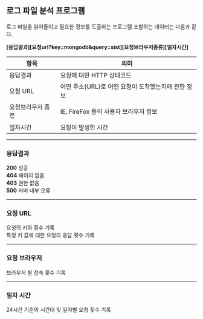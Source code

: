 ## 로그 파일 분석 프로그램

로그 파일을 읽어들이고 필요한 정보를 도출하는 프로그램
포함하는 데이터는 다음과 같다.

**[응답결과][요청url?key=mongodb&query=sist][요청브라우저종류][일자시간]**

| 항목        | 의미                              |
|-----------|---------------------------------|
| 응답결과      | 요청에 대한 HTTP 상태코드                |
| 요청 URL    | 어떤 주소(URL)로 어떤 요청이 도착했는지에 관한 정보 |
| 요청브라우저 종류 | IE, FireFox 등의 사용자 브라우저 정보      |
| 일자시간      | 요청이 발생한 시간                      |

---

### 응답결과

**200** 성공<br>
**404** 페이지 없음<br>
**403** 권한 없음<br>
**500** 서버 내부 오류<br>

---

### 요청 URL<br>

요청의 키와 횟수 기록<br>
특정 키 값에 대한 요청의 응답 횟수 기록<br>

---

### 요청 브라우저<br>

브라우저 별 접속 횟수 기록

---

### 일자 시간<br>

24시간 기준의 시간대 및 일자별 요청 횟수 기록